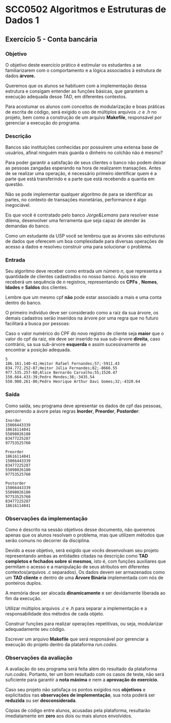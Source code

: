 # SCC0502 Algoritmos e Estruturas de Dados 1

## Exercício 5 - Conta bancária

### Objetivo
O objetivo deste exercício prático é estimular os estudantes a se familiarizarem com o comportamento e a lógica associados à estrutura de dados **árvore.**

Queremos que os alunos se habituem com a implementação dessa estrutura e consigam entender as funções básicas, que garantem a execução adequada desse *TAD*, em diferentes contextos.


Para acostumar os alunos com conceitos de modularização e boas práticas de escrita de código, será exigido o uso de múltiplos arquivos _.c_ e _.h_ no projeto, bem como a construção de um
arquivo **Makefile**, responsável por gerenciar a execução do programa.

### Descrição
Bancos são instituições conhecidas por possuírem uma extensa base de usuários, afinal ninguém mais guarda o dinheiro no colchão não é mesmo?

Para poder garantir a satisfação de seus clientes o banco não podem deixar as pessoas zangadas esperando na hora de realizarem transações. Antes de se realizar uma operação, é necessário primeiro identificar quem é a parte que está transferindo e a parte que está recebendo a quantia em questão.

Não se pode implementar qualquer algoritmo de para se identificar as partes, no contexto de transações monetárias, performance é algo inegociável.

Eis que você é contratado pelo banco _Jorge&Lemans_ para resolver esse dilema, desenvolver uma ferramenta que seja capaz de atender às demandas do banco.

Como um estudante da USP você se lembrou que as árvores são estruturas de dados que oferecem um boa complexidade para diversas operações de acesso a dados e resolveu construir uma para solucionar o problema. 

### Entrada
Seu algoritmo deve receber como entrada um número _n_, que representa a quantidade de clientes cadastrados no nosso banco.
Após isso ele receberá um sequência de _n_ registros, representando os **CPFs** , **Nomes**, **Idades** e **Saldos** dos clientes.

Lembre que um mesmo cpf **não** pode estar associado a mais e uma conta dentro do banco.

O primeiro indivíduo deve ser considerado como a raiz da sua árvore, os demais cadastros serão inseridos na árvore por uma regra que no futuro facilitará a busca por pessoas:

Caso o valor numérico do CPF do novo registro de cliente seja **maior** que o valor do cpf da raiz, ele deve ser inserido na sua sub-árvore **direita**, caso contrário, sa sua sub-árvore **esquerda** e assim sucessivamente ae encontrar a posição adequada.

```
5
186.161.140-41;Heitor Rafael Fernandes;57;-5911.43
834.772.252-87;Heitor Júlia Fernandes;82;-8666.55
977.535.257-60;Alice Bernardo Carvalho;55;1520.47
150.664.433-39;Pedro Mendes;38;-3435.54
550.980.261-80;Pedro Henrique Arthur Davi Gomes;32;-4320.64
```

### Saída
Como saída, seu  programa deve apresentar os dados de cpf das pessoas, percorrendo a ávore pelas regras **Inorder**, **Preorder**, **Postorder**:
```
Inorder
15066443339
18616114041
55098026180
83477225287
97753525760

Preorder
18616114041
15066443339
83477225287
55098026180
97753525760

Postorder
15066443339
55098026180
97753525760
83477225287
18616114041
```

### Observações da implementação

Como é descrito na sessão objetivos desse documento, não queremos apenas que os alunos resolvam o problema, mas que utilizem métodos que serão comuns no decorrer da disciplina.

Devido a esse objetivo, será exigido que vocês desenvolvam seu projeto representando ambas as entidades citadas na descrição como **TAD completos e fechados sobre si mesmos**, isto é, com funções auxiliares que permitam o acesso e a manipulação de seus atributos em diferentes contextos(arquivos .c separados). Os dados devem ser armazenados como um **TAD cliente** e dentro de uma **Árvore Binária** implementada com nós de ponteiros duplos.


A memória deve ser alocada **dinamicamente** e ser devidamente liberada
ao fim da execução. 

Utilizar múltiplos arquivos _.c_ e _.h_ para separar a implementação e a responsabilidade dos métodos de cada objeto.

Construir funções para realizar  operações repetitivas, ou seja, modularizar adequadamente seu código.

Escrever um arquivo **Makefile** que será responsável por gerenciar a execução do projeto dentro da plataforma _run.codes_.



### Observações da avaliação
A avaliação do seu programa será feita além do resultado da plataforma *run.codes*. Portanto, ter um bom resultado com os casos de teste, não será suficiente para garantir a **nota máxima** e nem a **aprovação do exercício**.

Caso seu projeto não satisfaça os pontos exigidos nos **objetivos** e explicitados nas **observações de implementação**, sua nota poderá ser **reduzida** ou ser **desconsiderada**.

Cópias de código entre alunos, acusadas pela plataforma, resultarão imediatamente em **zero** aos dois ou mais alunos envolvidos.
